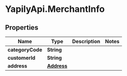 # YapilyApi.MerchantInfo

## Properties

Name | Type | Description | Notes
------------ | ------------- | ------------- | -------------
**categoryCode** | **String** |  | 
**customerId** | **String** |  | 
**address** | [**Address**](Address.md) |  | 



